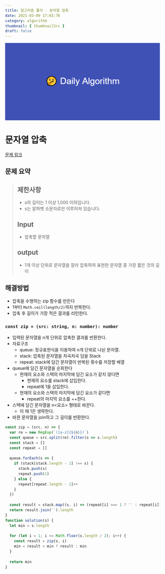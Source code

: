 ```yaml
---
title: 알고리즘 풀이 - 문자열 압축
date: 2021-03-09 17:03:76
category: algorithm
thumbnail: { thumbnailSrc }
draft: false
---
```


![picture 22](images/2021-03-09/ba0118f82c0feeca7e76871c011166f54043143d3dd0994493963b5334b3472f.png)

# 문자열 압축

[문제 링크](https://programmers.co.kr/learn/courses/30/lessons/60057)

## 문제 요약

> ## 제한사항
>
> - s의 길이는 1 이상 1,000 이하입니다.
> - s는 알파벳 소문자로만 이루어져 있습니다.
>
> ## Input
>
> - 압축할 문자열
>
> ## output
>
> - 1개 이상 단위로 문자열을 잘라 압축하여 표현한 문자열 중 가장 짧은 것의 길이

## 해결방법

- 압축을 수행하는 zip 함수를 만든다
- 1부터 `Math.ceil(length/2)`까지 반복한다.
- 압축 후 길이가 가장 적은 결과를 리턴한다.

### `const zip = (src: string, n: number): number`

- 입력된 문자열을 n개 단위로 압축한 결과를 반환한다.
- 자료구조
  - queue: 정규표현식을 이용하여 n개 단위로 나뉜 문자열.
  - stack: 압축된 문자열을 차곡차곡 담을 Stack
  - repeat: stack에 담긴 문자열이 반복된 횟수를 저장할 배열
- queue에 담긴 문자열을 순회한다
  - 현재의 요소와 스택의 마지막에 담긴 요소가 같지 않다면
    - 현재의 요소를 stack에 삽입한다.
    - repeat에 1을 삽입한다.
  - 현재의 요소와 스택의 마지막에 담긴 요소가 같다면
    - repeat의 마지막 요소를 ++한다.
- 스택에 담긴 문자열을 n<요소> 형태로 바꾼다.
  - 이 때 1은 생략한다.
- 바뀐 문자열을 join하고 그 길이를 반환한다.

```js
const zip = (src, n) => {
  var re = new RegExp(`([a-z]{${n}})`)
  const queue = src.split(re).filter(s => s.length)
  const stack = []
  const repeat = []

  queue.forEach(s => {
    if (stack[stack.length - 1] !== s) {
      stack.push(s)
      repeat.push(1)
    } else {
      repeat[repeat.length - 1]++
    }
  })

  const result = stack.map((s, i) => (repeat[i] === 1 ? '' : repeat[i]) + s)
  return result.join('').length
}
function solution(s) {
  let min = s.length

  for (let i = 1; i <= Math.floor(s.length / 2); i++) {
    const result = zip(s, i)
    min = result < min ? result : min
  }

  return min
}
```
